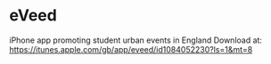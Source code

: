# eVeed
iPhone app promoting student urban events in England
Download at: https://itunes.apple.com/gb/app/eveed/id1084052230?ls=1&mt=8
